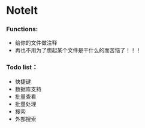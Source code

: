 NoteIt
=======

### Functions:
* 给你的文件做注释
* 再也不用为了想起某个文件是干什么的而苦恼了！！！


### Todo list：
* 快捷键
* 数据库支持
* 批量查看
* 批量处理
* 搜索
* 外部搜索
